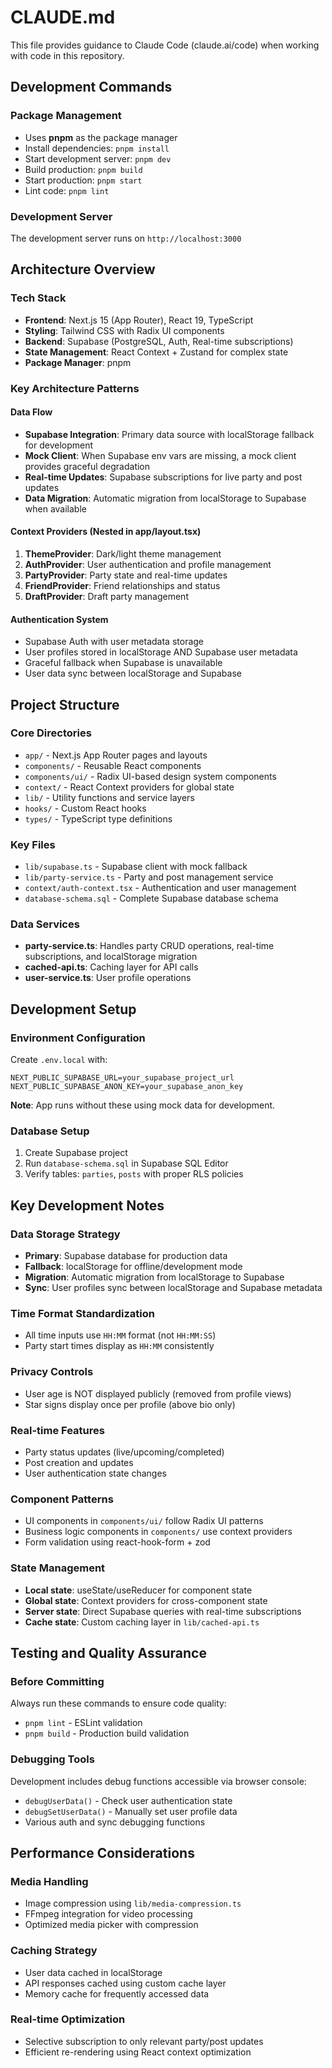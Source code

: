 # CLAUDE.md

This file provides guidance to Claude Code (claude.ai/code) when working with code in this repository.

## Development Commands

### Package Management
- Uses **pnpm** as the package manager
- Install dependencies: `pnpm install`
- Start development server: `pnpm dev`
- Build production: `pnpm build`
- Start production: `pnpm start`
- Lint code: `pnpm lint`

### Development Server
The development server runs on `http://localhost:3000`

## Architecture Overview

### Tech Stack
- **Frontend**: Next.js 15 (App Router), React 19, TypeScript
- **Styling**: Tailwind CSS with Radix UI components
- **Backend**: Supabase (PostgreSQL, Auth, Real-time subscriptions)
- **State Management**: React Context + Zustand for complex state
- **Package Manager**: pnpm

### Key Architecture Patterns

#### Data Flow
- **Supabase Integration**: Primary data source with localStorage fallback for development
- **Mock Client**: When Supabase env vars are missing, a mock client provides graceful degradation
- **Real-time Updates**: Supabase subscriptions for live party and post updates
- **Data Migration**: Automatic migration from localStorage to Supabase when available

#### Context Providers (Nested in app/layout.tsx)
1. **ThemeProvider**: Dark/light theme management
2. **AuthProvider**: User authentication and profile management
3. **PartyProvider**: Party state and real-time updates
4. **FriendProvider**: Friend relationships and status
5. **DraftProvider**: Draft party management

#### Authentication System
- Supabase Auth with user metadata storage
- User profiles stored in localStorage AND Supabase user metadata
- Graceful fallback when Supabase is unavailable
- User data sync between localStorage and Supabase

## Project Structure

### Core Directories
- `app/` - Next.js App Router pages and layouts
- `components/` - Reusable React components
- `components/ui/` - Radix UI-based design system components
- `context/` - React Context providers for global state
- `lib/` - Utility functions and service layers
- `hooks/` - Custom React hooks
- `types/` - TypeScript type definitions

### Key Files
- `lib/supabase.ts` - Supabase client with mock fallback
- `lib/party-service.ts` - Party and post management service
- `context/auth-context.tsx` - Authentication and user management
- `database-schema.sql` - Complete Supabase database schema

### Data Services
- **party-service.ts**: Handles party CRUD operations, real-time subscriptions, and localStorage migration
- **cached-api.ts**: Caching layer for API calls
- **user-service.ts**: User profile operations

## Development Setup

### Environment Configuration
Create `.env.local` with:
```env
NEXT_PUBLIC_SUPABASE_URL=your_supabase_project_url
NEXT_PUBLIC_SUPABASE_ANON_KEY=your_supabase_anon_key
```

**Note**: App runs without these using mock data for development.

### Database Setup
1. Create Supabase project
2. Run `database-schema.sql` in Supabase SQL Editor
3. Verify tables: `parties`, `posts` with proper RLS policies

## Key Development Notes

### Data Storage Strategy
- **Primary**: Supabase database for production data
- **Fallback**: localStorage for offline/development mode
- **Migration**: Automatic migration from localStorage to Supabase
- **Sync**: User profiles sync between localStorage and Supabase metadata

### Time Format Standardization
- All time inputs use `HH:MM` format (not `HH:MM:SS`)
- Party start times display as `HH:MM` consistently

### Privacy Controls
- User age is NOT displayed publicly (removed from profile views)
- Star signs display once per profile (above bio only)

### Real-time Features
- Party status updates (live/upcoming/completed)
- Post creation and updates
- User authentication state changes

### Component Patterns
- UI components in `components/ui/` follow Radix UI patterns
- Business logic components in `components/` use context providers
- Form validation using react-hook-form + zod

### State Management
- **Local state**: useState/useReducer for component state
- **Global state**: Context providers for cross-component state
- **Server state**: Direct Supabase queries with real-time subscriptions
- **Cache state**: Custom caching layer in `lib/cached-api.ts`

## Testing and Quality Assurance

### Before Committing
Always run these commands to ensure code quality:
- `pnpm lint` - ESLint validation
- `pnpm build` - Production build validation

### Debugging Tools
Development includes debug functions accessible via browser console:
- `debugUserData()` - Check user authentication state
- `debugSetUserData()` - Manually set user profile data
- Various auth and sync debugging functions

## Performance Considerations

### Media Handling
- Image compression using `lib/media-compression.ts`
- FFmpeg integration for video processing
- Optimized media picker with compression

### Caching Strategy
- User data cached in localStorage
- API responses cached using custom cache layer
- Memory cache for frequently accessed data

### Real-time Optimization
- Selective subscription to only relevant party/post updates
- Efficient re-rendering using React context optimization